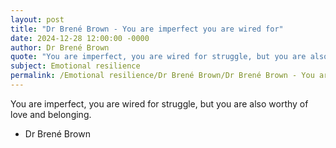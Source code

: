 ```yaml
---
layout: post
title: "Dr Brené Brown - You are imperfect you are wired for"
date: 2024-12-28 12:00:00 -0000
author: Dr Brené Brown
quote: "You are imperfect, you are wired for struggle, but you are also worthy of love and belonging."
subject: Emotional resilience
permalink: /Emotional resilience/Dr Brené Brown/Dr Brené Brown - You are imperfect you are wired for
---
```


You are imperfect, you are wired for struggle, but you are also worthy of love and belonging.

- Dr Brené Brown

